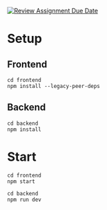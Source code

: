 [![Review Assignment Due Date](https://classroom.github.com/assets/deadline-readme-button-24ddc0f5d75046c5622901739e7c5dd533143b0c8e959d652212380cedb1ea36.svg)](https://classroom.github.com/a/6BOvYMwN)

# Setup

## Frontend
```
cd frontend
npm install --legacy-peer-deps
```
## Backend
```
cd backend
npm install
```


# Start

```
cd frontend
npm start
```
```
cd backend
npm run dev
```
